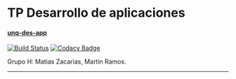 # TP Desarrollo de aplicaciones

#### [unq-des-app](https://unq-des-app.herokuapp.com/)

[![Build Status](https://travis-ci.org/matiazzz/unq-des-app.svg?branch=master)](https://travis-ci.org/matiazzz/unq-des-app)
[![Codacy Badge](https://api.codacy.com/project/badge/Grade/3ae0dc47d4f243fcaa3bd6559f746f6c)](https://www.codacy.com/app/mz-matiazzz/unq-des-app?utm_source=github.com&amp;utm_medium=referral&amp;utm_content=matiazzz/unq-des-app&amp;utm_campaign=Badge_Grade)  

Grupo H: Matias Zacarias, Martin Ramos.

---
